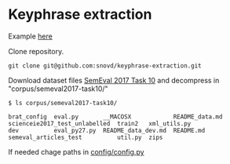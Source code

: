 # Keyphrase extraction

Example [here](https://github.com/snovd/keyphrase-extraction/blob/master/Keyphrase_extraction.ipynb)

Clone repository.

```
git clone git@github.com:snovd/keyphrase-extraction.git
```

Download dataset files [SemEval 2017 Task 10](https://scienceie.github.io/resources.html) and decompress in "corpus/semeval2017-task10/"

```
$ ls corpus/semeval2017-task10/

brat_config  eval.py       __MACOSX            README_data.md  scienceie2017_test_unlabelled  train2   xml_utils.py
dev          eval_py27.py  README_data_dev.md  README.md       semeval_articles_test          util.py  zips
```

If needed chage paths in [config/config.py](keyphrase-extraction/config/config.py) 

